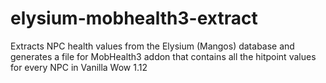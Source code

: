 # elysium-mobhealth3-extract
Extracts NPC health values from the Elysium (Mangos) database and generates a file for MobHealth3 addon that contains all the hitpoint values for every NPC in Vanilla Wow 1.12
